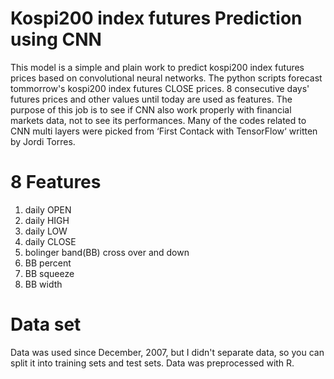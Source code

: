 # Kospi200 index futures Prediction using CNN
This model is a simple and plain work to predict kospi200 index futures prices based on convolutional neural networks.
The python scripts forecast tommorrow's kospi200 index futures CLOSE prices. 8 consecutive days' futures prices and other values until today are used as features. 
The purpose of this job is to see if CNN also work properly with financial markets data, not to see its performances.
Many of the codes related to CNN multi layers were picked from  ‘First Contack with TensorFlow‘ written by Jordi Torres.


# 8 Features
1. daily OPEN
2. daily HIGH
3. daily LOW
4. daily CLOSE
5. bolinger band(BB) cross over and down
6. BB percent 
7. BB squeeze
8. BB width

# Data set
Data was used since December, 2007, but I didn't separate data, so you can split it into training sets and test sets.
Data was preprocessed with R.






